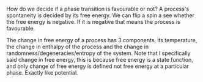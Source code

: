 How do we decide if a phase transition is favourable or not? A process's spontaneity is decided by its free energy. We can flip a spin a see whether the free energy is negative. If it is negative that means the process is favourable.

The change in free energy of a process has 3 components, its temperature, the change in enthalpy of the process and the change in randomness/degeneracies/entropy of the system. Note that I specifically said change in free energy, this is because free energy is a state function, and only change of free energy is defined not free energy at a particular phase. Exactly like potential.



